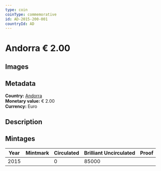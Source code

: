 ```yaml
---
type: coin
coinType: commemorative
id: AD-2015-200-001
countryId: AD
---
```


# Andorra € 2.00

## Images


## Metadata

**Country:** [Andorra](../../Countries/Andorra/index.md)\
**Monetary value:** € 2.00\
**Currency:** Euro

## Description


## Mintages

| Year | Mintmark | Circulated | Brilliant Uncirculated | Proof |
| ---- | -------- | ---------- | ---------------------- | ----- |
| 2015 |  | 0| 85000 |  |
